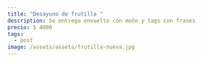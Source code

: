 ```yaml
---
title: "Desayuno de frutilla "
description: Se entrega envuelto con moño y tags con frases
precio: $ 4000
tags:
  - post
image: /assets/assets/frutilla-nueva.jpg
---
```

